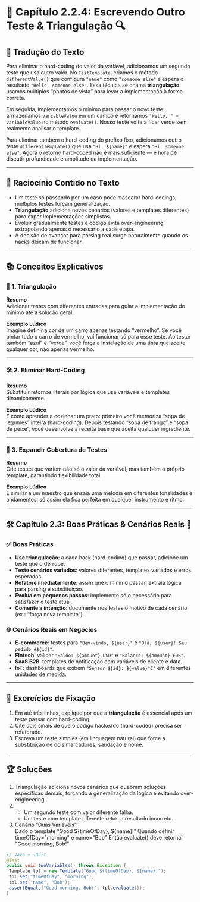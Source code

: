# 📒 Capítulo 2.2.4: Escrevendo Outro Teste & Triangulação 🔍

## 📝 Tradução do Texto

Para eliminar o hard-coding do valor da variável, adicionamos um segundo teste que usa outro valor. No `TestTemplate`, criamos o método `differentValue()` que configura `"name"` como `"someone else"` e espera o resultado `"Hello, someone else"`. Essa técnica se chama **triangulação**: usamos múltiplos “pontos de vista” para levar a implementação à forma correta.  

Em seguida, implementamos o mínimo para passar o novo teste: armazenamos `variableValue` em um campo e retornamos `"Hello, " + variableValue` no método `evaluate()`. Nosso teste volta a ficar verde sem realmente analisar o template.  

Para eliminar também o hard-coding do prefixo fixo, adicionamos outro teste `differentTemplate()` que usa `"Hi, ${name}"` e espera `"Hi, someone else"`. Agora o retorno hard-coded não é mais suficiente — é hora de discutir profundidade e amplitude da implementação.

---

## 🧠 Raciocínio Contido no Texto

- Um teste só passando por um caso pode mascarar hard-codings; múltiplos testes forçam generalização.  
- **Triangulação** adiciona novos cenários (valores e templates diferentes) para expor implementações simplistas.  
- Evoluir gradualmente testes e código evita over-engineering, extrapolando apenas o necessário a cada etapa.  
- A decisão de avançar para parsing real surge naturalmente quando os hacks deixam de funcionar.

---

## 📚 Conceitos Explicativos

### 🧭 1. Triangulação  

**Resumo**  
Adicionar testes com diferentes entradas para guiar a implementação do mínimo até a solução geral.

**Exemplo Lúdico**  
Imagine definir a cor de um carro apenas testando “vermelho”. Se você pintar todo o carro de vermelho, vai funcionar só para esse teste. Ao testar também “azul” e “verde”, você força a instalação de uma tinta que aceite qualquer cor, não apenas vermelho.

---

### 🛠️ 2. Eliminar Hard-Coding  

**Resumo**  
Substituir retornos literais por lógica que use variáveis e templates dinamicamente.

**Exemplo Lúdico**  
É como aprender a cozinhar um prato: primeiro você memoriza “sopa de legumes” inteira (hard-coding). Depois testando “sopa de frango” e “sopa de peixe”, você desenvolve a receita base que aceita qualquer ingrediente.

---

### 🔄 3. Expandir Cobertura de Testes  

**Resumo**  
Crie testes que variem não só o valor da variável, mas também o próprio template, garantindo flexibilidade total.

**Exemplo Lúdico**  
É similar a um maestro que ensaia uma melodia em diferentes tonalidades e andamentos: só assim ela fica perfeita em qualquer instrumento e ritmo.

---

## 🛠️ Capítulo 2.3: Boas Práticas & Cenários Reais 🌟

### ✅ Boas Práticas  

- **Use triangulação**: a cada hack (hard-coding) que passar, adicione um teste que o derrube.  
- **Teste cenários variados**: valores diferentes, templates variados e erros esperados.  
- **Refatore imediatamente**: assim que o mínimo passar, extraia lógica para parsing e substituição.  
- **Evolua em pequenos passos**: implemente só o necessário para satisfazer o teste atual.  
- **Comente a intenção**: documente nos testes o motivo de cada cenário (ex.: “força nova template”).

### 🌐 Cenários Reais em Negócios  

- **E-commerce**: testes para `"Bem-vindo, ${user}"` e `"Olá, ${user}! Seu pedido #${id}"`.  
- **Fintech**: validar `"Saldo: ${amount} USD"` e `"Balance: ${amount} EUR"`.  
- **SaaS B2B**: templates de notificação com variáveis de cliente e data.  
- **IoT**: dashboards que exibem `"Sensor ${id}: ${value}°C"` em diferentes unidades de medida.

---

## 📝 Exercícios de Fixação

1. Em até três linhas, explique por que a **triangulação** é essencial após um teste passar com hard-coding.  
2. Cite dois sinais de que o código hackeado (hard-coded) precisa ser refatorado.  
3. Escreva um teste simples (em linguagem natural) que force a substituição de dois marcadores, saudação e nome.

---

## 🏆 Soluções

1. Triangulação adiciona novos cenários que quebram soluções específicas demais, forçando a generalização da lógica e evitando over-engineering.  
2.  
   - Um segundo teste com valor diferente falha.  
   - Um teste com template diferente retorna resultado incorreto.  
3. Cenário “Duas Variáveis”:  
Dado o template "Good ${timeOfDay}, ${name}!" Quando definir timeOfDay="morning" e name="Bob" Então evaluate() deve retornar "Good morning, Bob!"

```java
// Java + JUnit
@Test
public void twoVariables() throws Exception {
 Template tpl = new Template("Good ${timeOfDay}, ${name}!");
 tpl.set("timeOfDay", "morning");
 tpl.set("name", "Bob");
 assertEquals("Good morning, Bob!", tpl.evaluate());
}